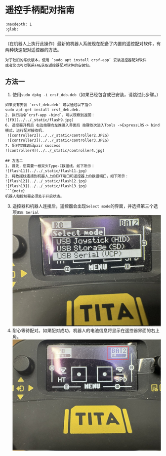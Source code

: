 # 遥控手柄配对指南

```{toctree}
:maxdepth: 1
:glob:
```

------
（在机器人上执行此操作）最新的机器人系统现在配备了内置的遥控配对软件，有两种快速配对遥控器的方法。
```{note}
对于较旧的系统版本，使用 `sudo apt install crsf-app` 安装遥控器配对软件
或者您也可以联系FAE获取遥控器配对软件的安装包。
```
## 方法一
1. 使用`sudo dpkg -i crsf_deb.deb`（如果已经包含或已安装，请跳过此步骤。）
```{note}
如果没有安装 `crsf_deb.deb` 可以通过以下指令
sudo apt-get install crsf_deb.deb.
2. 执行指令`crsf-app -bind`，可以观察到返回：
![f9](../../_static/flash9.jpg)
6. 遥控器开机后 右边按键向左推进入界面后 按键依次进入Tools ->ExpressLRS-> bind模式，进行配对接收机.
 ![controller2](../../_static/controller2.JPEG)
 ![controller3](../../_static/controller3.JPEG)
7. 配对完成返回pair success
![controller4](../../_static/controller4.jpg)

## 方法二
1. 首先，您需要一根双头Type-C数据线，如下所示：
![flash11](../../_static/flash11.jpg)
2. 将数据线连接到机器人上的EXT端口和遥控器上的数据端口，如下所示：
![flash12](../../_static/flash12.jpg)
![flash13](../../_static/flash13.jpg)
```{note}
机器人和控制器必须处于开启状态。
```
3. 遥控器和机器人连接后，遥控器会出现`Select mode`的界面，并选择第三个选项`USB Serial`
![flash16](../../_static/flash16.jpg)
4. 耐心等待配对。如果配对成功，机器人的电池信息将显示在遥控器界面的右上角。
![flash15](../../_static/flash15.jpg)